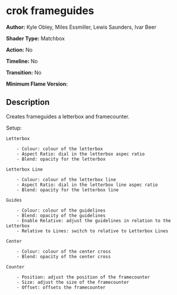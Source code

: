 # crok frameguides

**Author:** Kyle Obley, Miles Essmiller, Lewis Saunders, Ivar Beer

**Shader Type:** Matchbox

**Action:** No

**Timeline:** No

**Transition:** No

**Minimum Flame Version:** 


## Description
Creates frameguides a letterbox and framecounter.

Setup:

    Letterbox

        - Colour: colour of the letterbox
        - Aspect Ratio: dial in the letterbox aspec ratio
        - Blend: opacity for the letterbox

    Letterbox Line

        - Colour: colour of the letterbox line
        - Aspect Ratio: dial in the letterbox line aspec ratio
        - Blend: opacity for the letterbox line

    Guides

        - Colour: colour of the guidelines
        - Blend: opacity of the guidelines
        - Enable Relative: adjust the guidelines in relation to the Letterbox
        - Relative to Lines: switch to relative to Letterbox Lines

    Center

        - Colour: colour of the center cross
        - Blend: opacity of the center cross

    Counter

        - Position: adjust the position of the framecounter
        - Size: adjust the size of the framecounter
        - Offset: offsets the framecounter

